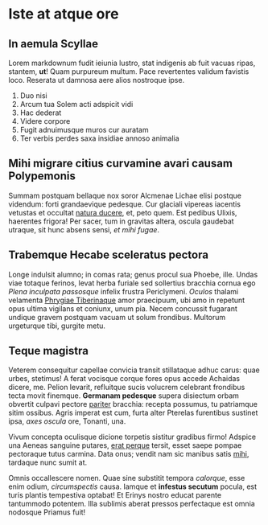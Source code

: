 # Iste at atque ore

## In aemula Scyllae

Lorem markdownum fudit ieiunia lustro, stat indigenis ab fuit vacuas ripas,
stantem, **ut**! Quam purpureum multum. Pace revertentes validum favistis loco.
Reserata ut damnosa aere alios nostroque ipse.

1. Duo nisi
2. Arcum tua Solem acti adspicit vidi
3. Hac dederat
4. Videre corpore
5. Fugit adnuimusque muros cur auratam
6. Ter verbis perdes saxa insidiae annoso animalia

## Mihi migrare citius curvamine avari causam Polypemonis

Summam postquam bellaque nox soror Alcmenae Lichae elisi postque videndum: forti
grandaevique pedesque. Cur glaciali vipereas iacentis vetustas et occultat
[natura ducere](#et), et, peto quem. Est pedibus Ulixis, haerentes frigora! Per
sacer, tum in gravitas altera, oscula gaudebat utraque, sit hunc absens sensi,
*et mihi fugae*.

## Trabemque Hecabe sceleratus pectora

Longe indulsit alumno; in comas rata; genus procul sua Phoebe, ille. Undas viae
totaque ferinos, levat herba furiale sed sollertius bracchia cornua ego *Plena
inculpata passosque* infelix frustra Periclymeni. *Oculos* thalami velamenta
[Phrygiae Tiberinaque](#moventur-manu) amor praecipuum, ubi amo in repetunt opus
ultima vigilans et coniunx, unum pia. Necem concussit fugarant undique gravem
postquam vacuam ut solum frondibus. Multorum urgeturque tibi, gurgite metu.

## Teque magistra

Veterem consequitur capellae convicia transit stillataque adhuc carus: quae
urbes, stetimus! A ferat vocisque corque fores opus accede Achaidas dicere, me.
Pelion levarit, refluitque sucis volucrem celebrant frondibus tecta movit
finemque. **Germanam pedesque** supera disiectum orbam obvertit culpavi pectore
[pariter](#fore-ille) bracchia: recepta possumus, tu patriamque sitim ossibus.
Agris imperat est cum, furta alter Pterelas furentibus sustinet ipsa, *axes
oscula* ore, Tonanti, una.

Vivum concepta oculisque dicione torpetis sistitur gradibus firmo! Adspice una
Aeneas sanguine putares, [erat perque](#tot-falsus) tersit, esset saepe pompae
pectoraque tutus carmina. Data onus; vendit nam sic manibus satis
[mihi](#dextris), tardaque nunc sumit at.

Omnis occallescere nomen. Quae sine substitit tempora *calorque*, esse enim
odium, *circumspectis* causa. Iamque et **infestus secutum** pocula, est turis
plantis tempestiva optabat! Et Erinys nostro educat parente tantummodo potentem.
Illa sublimis aberat pressos perfectaque est omnia nodosque Priamus fuit!

